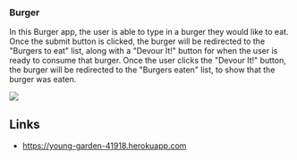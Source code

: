 ### Burger

In this Burger app, the user is able to type in a burger they would like to eat. Once the submit button is clicked, the burger will be redirected to the "Burgers to eat" list, along with a "Devour It!" button for when the user is ready to consume that burger. Once the user clicks the "Devour It!" button, the burger will be redirected to the "Burgers eaten" list, to show that the burger was eaten.

<img src="public/burger.png">

## Links
* https://young-garden-41918.herokuapp.com
